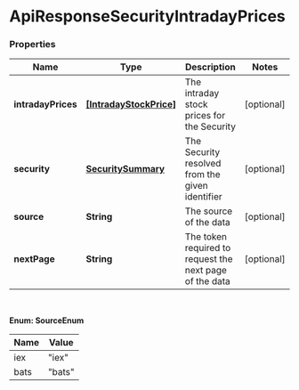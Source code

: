 # ApiResponseSecurityIntradayPrices

### Properties
Name | Type | Description | Notes
------------ | ------------- | ------------- | -------------
**intradayPrices** | [**[IntradayStockPrice]**](IntradayStockPrice.md) | The intraday stock prices for the Security | [optional] 
**security** | [**SecuritySummary**](SecuritySummary.md) | The Security resolved from the given identifier | [optional] 
**source** | **String** | The source of the data | [optional] 
**nextPage** | **String** | The token required to request the next page of the data | [optional] 


<br/>

**Enum: SourceEnum**

Name | Value
---- | -----
iex | &quot;iex&quot;
bats | &quot;bats&quot;



